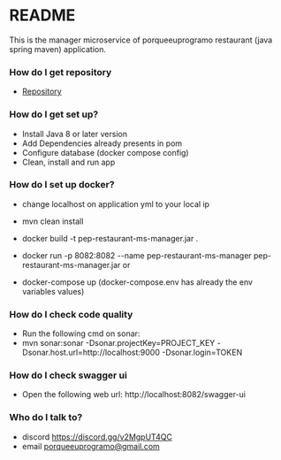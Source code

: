 # README #

This is the manager microservice of porqueeuprogramo restaurant (java spring maven) application.

### How do I get repository ###

* [Repository](https://github.com/porqueeuprogramo/pep-restaurant-ms-manager)

### How do I get set up? ###

* Install Java 8 or later version
* Add Dependencies already presents in pom
* Configure database (docker compose config)
* Clean, install and run app

### How do I set up docker? ###

* change localhost on application yml to your local ip 
* mvn clean install

* docker build -t pep-restaurant-ms-manager.jar .
* docker run -p 8082:8082 --name pep-restaurant-ms-manager pep-restaurant-ms-manager.jar
  or
* docker-compose up (docker-compose.env has already the env variables values)

### How do I check code quality
* Run the following cmd on sonar:
* mvn sonar:sonar -Dsonar.projectKey=PROJECT_KEY -Dsonar.host.url=http://localhost:9000 -Dsonar.login=TOKEN

### How do I check swagger ui
* Open the following web url: http://localhost:8082/swagger-ui

### Who do I talk to? ###

* discord https://discord.gg/v2MgpUT4QC
* email porqueeuprogramo@gmail.com
